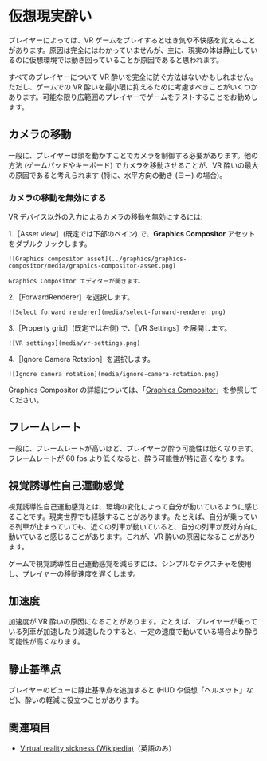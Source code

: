 # 仮想現実酔い

プレイヤーによっては、VR ゲームをプレイすると吐き気や不快感を覚えることがあります。原因は完全にはわかっていませんが、主に、現実の体は静止しているのに仮想環境では動き回っていることが原因であると思われます。

すべてのプレイヤーについて VR 酔いを完全に防ぐ方法はないかもしれません。ただし、ゲームでの VR 酔いを最小限に抑えるために考慮すべきことがいくつかあります。可能な限り広範囲のプレイヤーでゲームをテストすることをお勧めします。

## カメラの移動

一般に、プレイヤーは頭を動かすことでカメラを制御する必要があります。他の方法 (ゲームパッドやキーボード) でカメラを移動させることが、VR 酔いの最大の原因であると考えられます (特に、水平方向の動き (ヨー) の場合)。

### カメラの移動を無効にする

VR デバイス以外の入力によるカメラの移動を無効にするには:

1.［Asset view］(既定では下部のペイン) で、**Graphics Compositor** アセットをダブルクリックします。

    ![Graphics compositor asset](../graphics/graphics-compositor/media/graphics-compositor-asset.png)

    Graphics Compositor エディターが開きます。

2.［ForwardRenderer］を選択します。

    ![Select forward renderer](media/select-forward-renderer.png)

3.［Property grid］(既定では右側) で、［VR Settings］を展開します。

    ![VR settings](media/vr-settings.png)

4.［Ignore Camera Rotation］を選択します。

    ![Ignore camera rotation](media/ignore-camera-rotation.png)

Graphics Compositor の詳細については、「[Graphics Compositor](../graphics/graphics-compositor/index.md)」を参照してください。

## フレームレート

一般に、フレームレートが高いほど、プレイヤーが酔う可能性は低くなります。フレームレートが 60 fps より低くなると、酔う可能性が特に高くなります。

## 視覚誘導性自己運動感覚

視覚誘導性自己運動感覚とは、環境の変化によって自分が動いているように感じることです。現実世界でも経験することがあります。たとえば、自分が乗っている列車が止まっていても、近くの列車が動いていると、自分の列車が反対方向に動いていると感じることがあります。これが、VR 酔いの原因になることがあります。

ゲームで視覚誘導性自己運動感覚を減らすには、シンプルなテクスチャを使用し、プレイヤーの移動速度を遅くします。

## 加速度

加速度が VR 酔いの原因になることがあります。たとえば、プレイヤーが乗っている列車が加速したり減速したりすると、一定の速度で動いている場合より酔う可能性が高くなります。

## 静止基準点

プレイヤーのビューに静止基準点を追加すると (HUD や仮想「ヘルメット」など)、酔いの軽減に役立つことがあります。

## 関連項目

* [Virtual reality sickness (Wikipedia)](https://en.wikipedia.org/wiki/Virtual_reality_sickness)（英語のみ）
